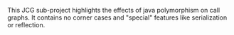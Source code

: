This JCG sub-project highlights the effects of java polymorphism on call graphs. It contains no corner cases and "special" features like serialization or reflection.
